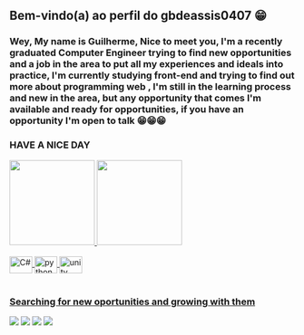## Bem-vindo(a) ao perfil do gbdeassis0407 😁
### Wey, My name is Guilherme, Nice to meet you, I'm a recently graduated Computer Engineer trying to find new opportunities and a job in the area to put all my experiences and ideals into practice, I'm currently studying front-end and trying to find out more about programming web , I'm still in the learning process and new in the area, but any opportunity that comes I'm available and ready for opportunities, if you have an opportunity I'm open to talk 😁😁😁

### HAVE A NICE DAY

 <div>
   <a href="https://github.com/gbdeassis0407">
   <img height="150em" src="https://github-readme-stats.vercel.app/api?username=gbdeassis0407&count_private=true&include_all_commits=true&show_icons=true&theme=transparent&hide_border=false&show_owner=true"/>
   <img height="150em" src="https://github-readme-stats.vercel.app/api/top-langs/?username=gbdeassis0407&theme=transparent&hide_border=false&&layout=compact"/>

</div>
<div style="display: inline_block"><br>  

  <img align="center" alt="C#" height="30" width="40" src="https://cdn.jsdelivr.net/gh/devicons/devicon/icons/csharp/csharp-original.svg" />
  <img align="center" alt="python" height="30" width="40" src="https://cdn.jsdelivr.net/gh/devicons/devicon/icons/python/python-original.svg" />
  <img align="center" alt="unity" height="30" width="40" src="https://cdn.jsdelivr.net/gh/devicons/devicon/icons/unity/unity-original.svg" />
                    
</div>
 
 <br>
 
  ### Searching for new oportunities and growing with them
 
<div> 
  <a href="https://www.youtube.com/channel/UCSDIqC1n1JdLS_-HQKRKRdQ" target="_blank"><img src="https://img.shields.io/badge/YouTube-FF0000?style=for-the-badge&logo=youtube&logoColor=white" target="_blank"></a>
  <a href="https://www.instagram.com/guilhermebdea0407/" target="_blank"><img src="https://img.shields.io/badge/-Instagram-%23E4405F?style=for-the-badge&logo=instagram&logoColor=white" target="_blank"></a>
  <a href="https://discord.gg/AVVyNGP" target="_blank"><img src="https://img.shields.io/badge/Discord-7289DA?style=for-the-badge&logo=discord&logoColor=white" target="_blank"></a> 
  <!a href = "gbdeassis@hotmail.com.br"><!img src="https://img.shields.io/badge/-Gmail-%23333?style=for-the-badge&logo=gmail&logoColor=white" target="_blank"></a>
  <a href="https://www.linkedin.com/in/guilherme-b-9665b9128/" target="_blank"><img src="https://img.shields.io/badge/-LinkedIn-%230077B5?style=for-the-badge&logo=linkedin&logoColor=white" target="_blank"></a> 
 
  <!--![Snake animation](https://github.com/gbdeassis0407/gbdeassis0407/blob/output/github-contribution-grid-snake.svg)-->

</div>
